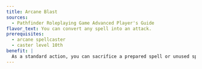 ```yaml
---
title: Arcane Blast
sources:
  - Pathfinder Roleplaying Game Advanced Player's Guide
flavor_text: You can convert any spell into an attack.
prerequisites:
  - arcane spellcaster
  - caster level 10th
benefit: |
  As a standard action, you can sacrifice a prepared spell or unused spell slot of 1st level or higher and transform it into a ray, targeting any foe within 30 feet as a ranged touch attack. This attack deals 2d6 points of damage plus an additional 1d6 points of damage for every level of the spell or spell slot you sacrificed. 0-level spells may not be sacrificed in this manner.
---
```


